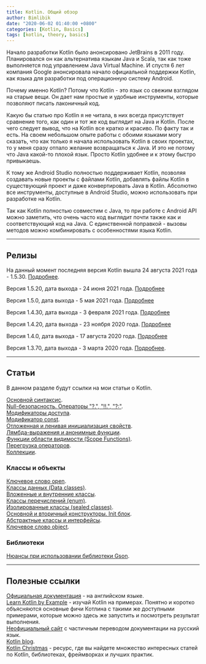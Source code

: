 ```yaml
---
title: Kotlin. Общий обзор
author: Bimlibik
date: "2020-06-02 01:40:00 +0800"
categories: [Kotlin, Basics]
tags: [kotlin, theory, basics]
---
```


Начало разработки Kotlin было анонсировано JetBrains в 2011 году.
Планировался он как альтернатива языкам Java и Scala, так как тоже выполняется
под управлением Java Virtual Machine. И спустя 6 лет компания Google
анонсировала начало официальной поддержки Kotlin, как языка для разработки под
операционную систему Android.

Почему именно Kotlin? Потому что Kotlin - это язык со свежим взглядом на
старые вещи. Он дает нам простые и удобные инструменты, которые позволяют
писать лаконичный код.

Какую бы статью про Kotlin я не читала, в них всегда присутствует сравнение
того, как один и тот же код выглядит на Java и Kotlin. После чего следует
вывод, что на Kotlin все кратко и красиво. По факту так и есть. На своем
небольшом опыте работы с обоими языками могу сказать, что как только я начала
использовать Kotlin в своих проектах, то у меня сразу отпало желание
возвращаться к Java. И это не потому что Java какой-то плохой язык. Просто
Kotlin удобнее и к этому быстро привыкаешь.

К тому же Android Studio полностью поддерживает Kotlin, позволяя создавать новые
проекты с файлами Kotlin, добавлять файлы Kotlin в существующий проект и даже
конвертировать Java в Kotlin. Абсолютно все инструменты, доступные в Android
Studio, можно использовать при разработке на Kotlin.

Так как Kotlin полностью совместим с Java, то при работе с Android API можно
заметить, что очень часто код выглядит почти также как и соответствующий код
на Java. С единственной поправкой - вызовы методов можно комбинировать с
особенностями языка Kotlin.

***

## Релизы

На данный момент последняя версия Kotlin вышла 24 августа 2021 года - 1.5.30. [Подробнее][kotlin-1.5.30].

Версия 1.5.20, дата выхода - 24 июня 2021 года. [Подробнее][kotlin-1.5.20]

Версия 1.5.0, дата выхода - 5 мая 2021 года. [Подробнее][kotlin-1.5.0]

Версия 1.4.30, дата выхода - 3 февраля 2021 года. [Подробнее][kotlin-1.4.30]

Версия 1.4.20, дата выхода - 23 ноября 2020 года. [Подробнее][kotlin-1.4.20]

Версия 1.4.0, дата выхода - 17 августа 2020 года. [Подробнее][kotlin-1.4.0]

Версия 1.3.70, дата выхода - 3 марта 2020 года. [Подробнее][kotlin-1.3.70-blog].

***

## Статьи

В данном разделе будут ссылки на мои статьи о Kotlin.

[Основной синтаксис][bimlibik-basic-syntax].  
[Null-безопасность. Операторы "?.", "!!.", "?:"][bimlibik-null-safety].  
[Модификаторы доступа][bimlibik-visibility-modifiers].  
[Модификатор const][bimlibik-const-modifier].  
[Отложенная и ленивая инициализация свойств][bimlibik-lateinit-and-lazy].  
[Лямбда-выражения и анонимные функции][bimlibik-lambdas-expressions-and-anonymous-functions].  
[Функции области видимости (Scope Functions)][bimlibik-scope-functions].  
[Перегрузка операторов][bimlibik-operator-overloading].  
[Коллекции][bimlibik-collections].


### Классы и объекты

[Ключевое слово open][bimlibik-open-keyword].  
[Классы данных (Data classes)][bimlibik-data-classes].  
[Вложенные и внутренние классы][bimlibik-nested-and-inner-clesses].  
[Классы перечислений (enum)][bimlibik-enum-classes].  
[Изолированные классы (sealed classes)][bimlibik-sealed-classes].  
[Основной и вторичный конструкторы. Init блок][bimlibik-constructors-and-init-block].  
[Абстрактные классы и интерфейсы][bimlibik-abstract-classes-and-interfaces].  
[Ключевое слово object][bimlibik-object-keyword].  


### Библиотеки

[Нюансы при использовании библиотеки Gson][bimlibik-gson].

***

## Полезные ссылки

[Официальная документация][doc-kotlin-official-eng] - на английском языке.  
[Learn Kotlin by Example][doc-learn-by-example-eng] - изучай Kotlin на примерах. Понятно и коротко объясняются основные фичи Котлина с такими же доступными примерами, которые можно здесь же запустить и посмотреть результат выполнения.  
[Неофициальный сайт][doc-kotlin-ru] с частичным переводом документации на русский язык.  
[Kotlin blog][kotlin-blog-official-eng].  
[Kotlin Christmas][kotlin-christmas] - ресурс, где вы найдете множество интересных статей по Kotlin, библиотеках, фреймворках и лучших практик.  


<!-- Ссылки на сторонние ресурсы -->
[doc-kotlin-official-eng]: https://kotlinlang.org/docs/reference/ "kotlinlang.org"
[doc-learn-by-example-eng]: https://play.kotlinlang.org/byExample/overview "play.kotlinlang.org"
[doc-kotlin-ru]: https://kotlinlang.ru/ "kotlinlang.ru"
[kotlin-blog-official-eng]: https://blog.jetbrains.com/kotlin/ "blog.jetbrains.com"
[kotlin-christmas]: https://kotlin.christmas/2020 "kotlin.christmas"

<!-- Ссылки на версии Kotlin -->
[kotlin-1.3.70-blog]: https://blog.jetbrains.com/kotlin/2020/03/kotlin-1-3-70-released/ "blog.jetbrains.com"
[kotlin-1.4.0]: https://kotlinlang.org/docs/whatsnew14.html "kotlinlang.org"
[kotlin-1.4.20]: https://kotlinlang.org/docs/whatsnew1420.html "kotlinlang.org"
[kotlin-1.4.30]: https://kotlinlang.org/docs/whatsnew1430.html "kotlinlang.org"
[kotlin-1.5.0]: https://kotlinlang.org/docs/whatsnew15.html "kotlinlang.org"
[kotlin-1.5.20]: https://kotlinlang.org/docs/whatsnew1520.html "kotlinlang.org"
[kotlin-1.5.30]: https://kotlinlang.org/docs/whatsnew1530.html "kotlinlang.org"

<!-- Внутренние ссылки -->
[bimlibik-basic-syntax]: /posts/kotlin-basic-syntax/ "bimlibik.github.io"
[bimlibik-null-safety]: /posts/kotlin-null-safety/ "bimlibik.github.io"
[bimlibik-visibility-modifiers]: /posts/kotlin-visibility-modifiers/ "bimlibik.github.io"
[bimlibik-const-modifier]: /posts/kotlin-const-modifier/ "bimlibik.github.io"
[bimlibik-lateinit-and-lazy]: /posts/kotlin-lateinit-and-lazy/ "bimlibik.github.io"
[bimlibik-lambdas-expressions-and-anonymous-functions]: /posts/kotlin-lambdas-expressions-and-anonymous-functions/ "bimlibik.github.io"
[bimlibik-scope-functions]: /posts/kotlin-scope-functions/ "bimlibik.github.io"
[bimlibik-operator-overloading]: /posts/kotlin-operator-overloading/ "bimlibik.github.io"
[bimlibik-collections]: /posts/kotlin-collections/ "bimlibik.github.io"

[bimlibik-open-keyword]: /posts/kotlin-open-keyword/ "bimlibik.github.io"
[bimlibik-data-classes]: /posts/kotlin-data-classes/ "bimlibik.github.io"
[bimlibik-nested-and-inner-clesses]: /posts/kotlin-nested-and-inner-clesses/ "bimlibik.github.io"
[bimlibik-enum-classes]: /posts/kotlin-enum-classes/ "bimlibik.github.io"
[bimlibik-sealed-classes]: /posts/kotlin-sealed-classes/ "bimlibik.github.io"
[bimlibik-constructors-and-init-block]: /posts/kotlin-constructors-and-init-block/ "bimlibik.github.io"
[bimlibik-abstract-classes-and-interfaces]: /posts/kotlin-abstract-classes-and-interfaces/ "bimlibik.github.io"
[bimlibik-object-keyword]: /posts/kotlin-object-keyword/ "bimlibik.github.io"

[bimlibik-gson]: /posts/kotlin-gson/ "bimlibik.github.io"
